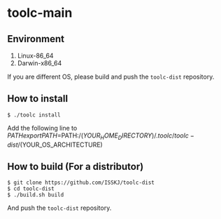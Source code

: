 # toolc-main

## Environment
1. Linux-86_64
2. Darwin-x86_64  

If you are different OS, please build and push the `toolc-dist` repository. 


## How to install
```
$ ./toolc install
```
Add the following line to $PATH
export PATH=$PATH:/$(YOUR_HOME_DIRECTORY)/.toolc/toolc-dist/$(YOUR_OS_ARCHITECTURE)

## How to build (For a distributor)
```
$ git clone https://github.com/ISSKJ/toolc-dist
$ cd toolc-dist
$ ./build.sh build
```
And push the `toolc-dist` repository. 
